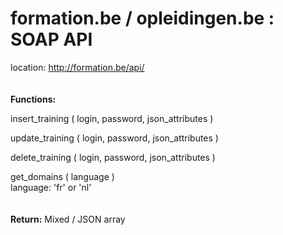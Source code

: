 <h1>formation.be / opleidingen.be : SOAP API</h1>


location: http://formation.be/api/
<br>
<br>
<br>
<b>Functions:</b>

insert_training ( login, password, json_attributes )

update_training ( login, password, json_attributes )

delete_training ( login, password, json_attributes )

get_domains ( language )<br>
language: 'fr' or 'nl'
<br>
<br>
<br>
<b>Return:</b>
Mixed / JSON array

